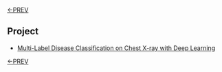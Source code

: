 [<-PREV ](../chestxray/README.md)

## Project
- [Multi-Label Disease Classification on Chest X-ray with Deep Learning](chestxray/README.md)

[<-PREV ](../chestxray/README.md)
